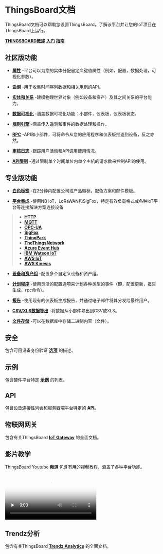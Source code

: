 # ThingsBoard文档
ThingsBoard文档可以帮助您设置ThingsBoard，了解该平台并让您的IoT项目在ThingsBoard上运行。

[**THINGSBOARD概述**](https://github.com/thinksjay/ThingsBoardDocumentation/blob/master/0.2%20%E4%BB%80%E4%B9%88%E6%98%AFThingsBoard.md)  [**入门**]()    [**指南**]()   

## 社区版功能
+ [**属性**]() -平台可以为您的实体分配自定义键值属性（例如，配置，数据处理，可视化参数）。
+ [**遥测**]() -用于收集时间序列数据和相关用例的API。

+ [**实体和关系**]() -建模物理世界对象（例如设备和资产）及其之间关系的平台能力。

+ [**数据可视化**]() -涵盖数据可视化功能：小部件，仪表板，仪表板状态。

+ [**规则引擎**]() -涵盖传入遥测和事件的数据处理和操作。

+ [**RPC**]() -API和小部件，可将命令从您的应用程序和仪表板推送到设备，反之亦然。

+ [**审核日志**]() -跟踪用户活动和API调用使用情况。

+ [**API限制**]() -通过限制单个时间单位内单个主机的请求数来控制API的使用。

## 专业版功能

+ [**白色标签**]() -在2分钟内配置公司或产品徽标，配色方案和邮件模板。

+ [**平台集成**]() -使用NB IoT，LoRaWAN和SigFox，特定有效负载格式或各种IoT平台等连接解决方​​案连接设备

>+ [**HTTP**]()
>+ [**MQTT**]()
>+ [**OPC-UA**]()
>+ [**SigFox**]()
>+ [**ThingPark**]()
>+ [**TheThingsNetwork**]()
>+ [**Azure Event Hub**]()
>+ [**IBM Watson IoT**]()
>+ [**AWS IoT**]()
>+ [**AWS Kinesis**]()

+ [**设备和资产组**]() -配置多个自定义设备和资产组。

+ [**计划程序**]() -使用灵活的配置选项来计划各种类型的事件（即，配置更新，报告生成，rpc命令）。

+ [**报告**]() -使用现有的仪表板生成报告，并通过电子邮件将其分发给最终用户。

+ [**CSV/XLS数据导出**]() -将数据从小部件导出到CSV或XLS。

+ [**文件存储**]() -可以在数据库中存储二进制内容（文件）。

## 安全
包含可用设备身份验证 [**选项**]() 的描述。

## 示例
包含硬件平台特定 [**示例**]() 的列表。

## API
包含设备连接性列表和服务器端平台特定的 [**API**]()。

## 物联网网关
包含有关ThingsBoard [**IoT Gateway**]() 的全面文档。

## 影片教学
ThingsBoard Youtube [**频道**]() 包含有用的视频教程，涵盖了各种平台功能。

<video id="video" controls="" preload="none" poster="http://om2bks7xs.bkt.clouddn.com/2017-08-26-Markdown-Advance-Video.jpg">
<source id="mp4" src="http://om2bks7xs.bkt.clouddn.com/2017-08-26-Markdown-Advance-Video.mp4" type="video/mp4">
</video>


## Trendz分析
包含有关ThingsBoard [**Trendz Analytics**]() 的全面文档。

